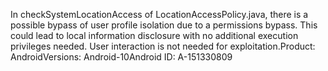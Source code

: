 In checkSystemLocationAccess of LocationAccessPolicy.java, there is a possible bypass of user profile isolation due to a permissions bypass. This could lead to local information disclosure with no additional execution privileges needed. User interaction is not needed for exploitation.Product: AndroidVersions: Android-10Android ID: A-151330809